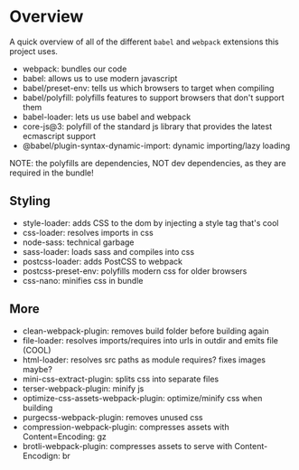 # Overview

A quick overview of all of the different `babel` and `webpack` extensions this project uses.

- webpack: bundles our code
- babel: allows us to use modern javascript
- babel/preset-env: tells us which browsers to target when compiling
- babel/polyfill: polyfills features to support browsers that don't support them
- babel-loader: lets us use babel and webpack
- core-js@3: polyfill of the standard js library that provides the latest ecmascript support
- @babel/plugin-syntax-dynamic-import: dynamic importing/lazy loading

NOTE: the polyfills are dependencies, NOT dev dependencies, as they are required in the bundle!

## Styling

- style-loader: adds CSS to the dom by injecting a style tag that's cool
- css-loader: resolves imports in css
- node-sass: technical garbage
- sass-loader: loads sass and compiles into css
- postcss-loader: adds PostCSS to webpack
- postcss-preset-env: polyfills modern css for older browsers
- css-nano: minifies css in bundle

## More

- clean-webpack-plugin: removes build folder before building again
- file-loader: resolves imports/requires into urls in outdir and emits file (COOL)
- html-loader: resolves src paths as module requires? fixes images maybe?
- mini-css-extract-plugin: splits css into separate files
- terser-webpack-plugin: minify js
- optimize-css-assets-webpack-plugin: optimize/minify css when building
- purgecss-webpack-plugin: removes unused css
- compression-webpack-plugin: compresses assets with Content=Encoding: gz
- brotli-webpack-plugin: compresses assets to serve with Content-Encodign: br
